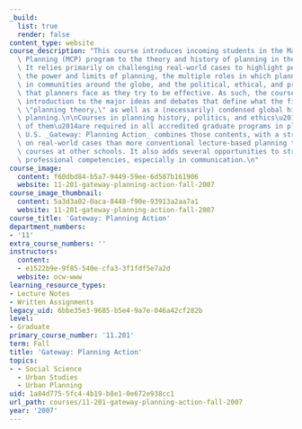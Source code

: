 ```yaml
---
_build:
  list: true
  render: false
content_type: website
course_description: "This course introduces incoming students in the Master in City\
  \ Planning (MCP) program to the theory and history of planning in the public interest.\
  \ It relies primarily on challenging real-world cases to highlight persistent dilemmas:\
  \ the power and limits of planning, the multiple roles in which planners find themselves\
  \ in communities around the globe, and the political, ethical, and practical dilemmas\
  \ that planners face as they try to be effective. As such, the course provides an\
  \ introduction to the major ideas and debates that define what the field labels\
  \ \"planning theory,\" as well as a (necessarily) condensed global history of modern\
  \ planning.\n\nCourses in planning history, politics, and ethics\u2014often several\
  \ of them\u2014are required in all accredited graduate programs in planning in the\
  \ U.S. _Gateway: Planning Action_ combines those contents, with a stronger focus\
  \ on real-world cases than more conventional lecture-based planning theory and history\
  \ courses at other schools. It also adds several opportunities to strengthen hands-on\
  \ professional competencies, especially in communication.\n"
course_image:
  content: f60dbd84-b5a7-9449-59ee-6d507b161906
  website: 11-201-gateway-planning-action-fall-2007
course_image_thumbnail:
  content: 5a3d3a02-0aca-8448-f90e-93913a2aa7a1
  website: 11-201-gateway-planning-action-fall-2007
course_title: 'Gateway: Planning Action'
department_numbers:
- '11'
extra_course_numbers: ''
instructors:
  content:
  - e1522b9e-9f85-540e-cfa3-3f1fdf5e7a2d
  website: ocw-www
learning_resource_types:
- Lecture Notes
- Written Assignments
legacy_uid: 6bbe35e3-9685-b5e4-9a7e-046a42cf282b
level:
- Graduate
primary_course_number: '11.201'
term: Fall
title: 'Gateway: Planning Action'
topics:
- - Social Science
  - Urban Studies
  - Urban Planning
uid: 1a84d775-5fc4-4b19-b8e1-0e672e938cc1
url_path: courses/11-201-gateway-planning-action-fall-2007
year: '2007'
---
```

